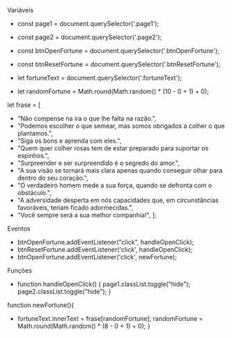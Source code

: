 Variáveis 
- const page1 = document.querySelector('.page1');
- const page2 = document.querySelector('.page2');

- const btnOpenFortune = document.querySelector('.btnOpenFortune');
- const btnResetFortune = document.querySelector('.btnResetFortune');

- let fortuneText = document.querySelector('.fortuneText');
- let randomFortune = Math.round(Math.random() * (10 - 0 + 1) + 0);

let frase = [
-    "Não compense na ira o que lhe falta na razão.",
-    "Podemos escolher o que semear, mas somos obrigados a colher o que plantamos.",
-    "Siga os bons e aprenda com eles.",
-    "Quem quer colher rosas tem de estar preparado para suportar os espinhos.",
-    "Surpreender e ser surpreendido é o segredo do amor.",
-    "A sua visão se tornará mais clara apenas quando conseguir olhar para dentro do seu coração.",
-    "O verdadeiro homem mede a sua força, quando se defronta com o obstáculo.",
-    "A adversidade desperta em nós capacidades que, em circunstâncias favoráveis, teriam ficado adormecidas.",
-    "Você sempre será a sua melhor companhia!",
];

Eventos
- btnOpenFortune.addEventListener("click", handleOpenClick);
- btnResetFortune.addEventListener('click', handleOpenClick);
- btnOpenFortune.addEventListener('click', newFortune);

Funções
- function handleOpenClick() {
    page1.classList.toggle("hide");
    page2.classList.toggle("hide");
}

function newFortune(){
 - fortuneText.innerText = frase[randomFortune];
    randomFortune = Math.round(Math.random() * (8 - 0 + 1) + 0);
}
